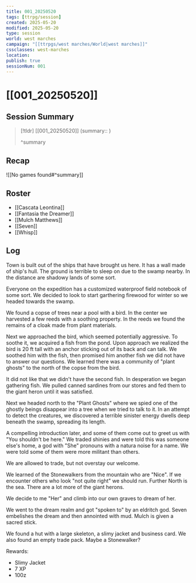 ```yaml
---
title: 001_20250520
tags: [ttrpg/session]
created: 2025-05-20
modified: 2025-05-20
type: session
world: west marches
campaign: "[[ttrpgs/west marches/World|west marches]]"
cssclasses: west-marches
location: 
publish: true
sessionNum: 001
---
```


# [[001_20250520]]

## Session Summary

> [!tldr] [[001_20250520]]
> (summary:: )
>
> ^summary

## Recap

![[No games found#^summary]]

## Roster

- [[Cascata Leontina]]
- [[Fantasia the Dreamer]]
- [[Mulch Matthews]]
- [[Seven]]
- [[Whisp]]

## Log

Town is built out of the ships that have brought us here. It has a wall made of ship's hull. The ground is terrible to sleep on due to the swamp nearby. In the distance are shadowy lands of some sort.

Everyone on the expedition has a customized waterproof field notebook of some sort. We decided to look to start garthering firewood for winter so we headed towards the swamp.

We found a copse of trees near a pool with a bird. In the center we harvested a few reeds with a soothing property. In the reeds we found the remains of a cloak made from plant materials.

Next we approached the bird, which seemed potentially aggressive. To soothe it, we acquired a fish from the pond. Upon approach we realized the bird is 20 ft tall with an anchor sticking out of its back and can talk. We soothed him with the fish, then promised him another fish we did not have to answer our questions. We learned there was a community of "plant ghosts" to the north of the copse from the bird.

It did not like that we didn't have the second fish. In desperation we began gathering fish. We pulled canned sardines from our stores and fed them to the giant heron until it was satisfied.

Next we headed north to the "Plant Ghosts" where we spied one of the ghostly beings disappear into a tree when we tried to talk to it. In an attempt to detect the creatures, we discovered a terrible sinister energy dwells deep beneath the swamp, spreading its length.

A compelling introduction later, and some of them come out to greet us with "You shouldn't be here." We traded shinies and were told this was someone else's home, a god with "She" pronouns with a natura noise for a name. We were told some of them were more militant than others.

We are allowed to trade, but not overstay our welcome.

We learned of the Stonewalkers from the mountain who are "Nice". If we encounter others who look "not quite right" we should run. Further North is the sea. There are a lot more of the giant herons.

We decide to me "Her" and climb into our own graves to dream of her.

We went to the dream realm and got "spoken to" by an eldritch god. Seven embelishes the dream and then annointed with mud. Mulch is given a sacred stick.

We found a hut with a large skeleton, a slimy jacket and business card. We also found an empty trade pack. Maybe a Stonewalker?

Rewards:

- Slimy Jacket
- 7 XP
- 100z
